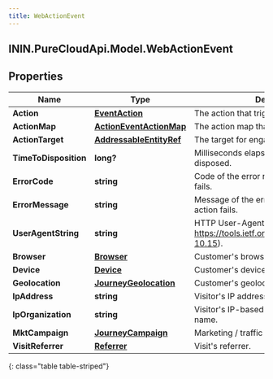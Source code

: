 ```yaml
---
title: WebActionEvent
---
```

## ININ.PureCloudApi.Model.WebActionEvent

## Properties

|Name | Type | Description | Notes|
|------------ | ------------- | ------------- | -------------|
| **Action** | [**EventAction**](EventAction.html) | The action that triggered the event. | |
| **ActionMap** | [**ActionEventActionMap**](ActionEventActionMap.html) | The action map that triggered the action. | [optional] |
| **ActionTarget** | [**AddressableEntityRef**](AddressableEntityRef.html) | The target for engagement actions. | [optional] |
| **TimeToDisposition** | **long?** | Milliseconds elapsed until the action is disposed. | [optional] |
| **ErrorCode** | **string** | Code of the error returned when the action fails. | [optional] |
| **ErrorMessage** | **string** | Message of the error returned when the action fails. | [optional] |
| **UserAgentString** | **string** | HTTP User-Agent string (see https://tools.ietf.org/html/rfc1945#section-10.15). | [optional] |
| **Browser** | [**Browser**](Browser.html) | Customer&#39;s browser. | [optional] |
| **Device** | [**Device**](Device.html) | Customer&#39;s device. | [optional] |
| **Geolocation** | [**JourneyGeolocation**](JourneyGeolocation.html) | Customer&#39;s geolocation. | [optional] |
| **IpAddress** | **string** | Visitor&#39;s IP address. | [optional] |
| **IpOrganization** | **string** | Visitor&#39;s IP-based organization or ISP name. | [optional] |
| **MktCampaign** | [**JourneyCampaign**](JourneyCampaign.html) | Marketing / traffic source information. | [optional] |
| **VisitReferrer** | [**Referrer**](Referrer.html) | Visit&#39;s referrer. | [optional] |
{: class="table table-striped"}


